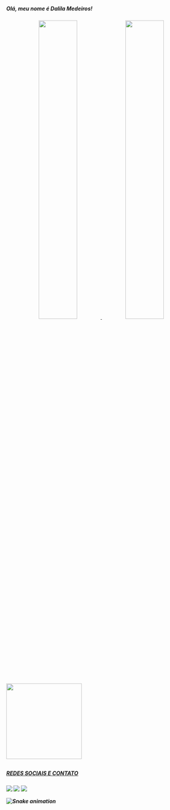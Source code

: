 <h5> Olá, meu nome é Dalila Medeiros! <h5>

<div align="center">
  <a href="https://github.com/dalilamedeirofj">
  <img height="45%" src="https://github-readme-stats.vercel.app/api?username=dalilamedeirosfj&show_icons=true&theme=dracula&include_all_commits=true&count_private=true"/>
  <img height="45%" src="https://github-readme-stats.vercel.app/api/top-langs/?username=dalilamedeirosfj&layout=compact&langs_count=7&theme=dracula"/>
</div>

<div align right>

  <img height = "200px" width="200px" src="https://im3.ezgif.com/tmp/ezgif-3-2959fc6485.gif"/>

   ##
  
</div>
 
<h5> REDES SOCIAIS E CONTATO </H5>
  

  
  <a href="https://instagram.com/dalilamedeirosf" target="_blank"><img src="https://img.shields.io/badge/-Instagram-%23E4405F?style=for-the-badge&logo=instagram&logoColor=white" target="_blank"></a> <a href = "mailto:dalilamedeiroscontato@gmail.com"><img src="https://img.shields.io/badge/-Gmail-%23333?style=for-the-badge&logo=gmail&logoColor=white" target="_blank"></a> <a href="https://www.linkedin.com/in/dalila-medeiros-6557a7239/" target="_blank"><img src="https://img.shields.io/badge/-LinkedIn-%230077B5?style=for-the-badge&logo=linkedin&logoColor=white" target="_blank"></a> 
 
  ![Snake animation](https://github.com/dalilamedeirosfj/dalilamedeirosfj/blob/output/github-contribution-grid-snake.svg)
 
</div>
